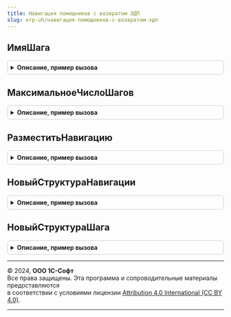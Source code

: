 ```yaml
---
title: Навигация помощников с возвратом ЭДП
slug: erp-uh/навигация-помощников-с-возвратом-эдп
---
```



## ИмяШага
<details style="margin: 1em 0; padding: 0.5em; border: 1px solid #ccc; border-radius: 6px;">

<summary style="font-weight: bold; cursor: pointer;">Описание, пример вызова</summary>

```bsl

Функция ИмяШага(НомерШага) Экспорт
```

Пример вызова
```bsl
Результат = НавигацияПомощниковСВозвратомЭПД.ИмяШага(НомерШага) 
```
</details>

## МаксимальноеЧислоШагов
<details style="margin: 1em 0; padding: 0.5em; border: 1px solid #ccc; border-radius: 6px;">

<summary style="font-weight: bold; cursor: pointer;">Описание, пример вызова</summary>

```bsl

Функция МаксимальноеЧислоШагов() Экспорт
```

Пример вызова
```bsl
Результат = НавигацияПомощниковСВозвратомЭПД.МаксимальноеЧислоШагов() 
```
</details>

## РазместитьНавигацию
<details style="margin: 1em 0; padding: 0.5em; border: 1px solid #ccc; border-radius: 6px;">

<summary style="font-weight: bold; cursor: pointer;">Описание, пример вызова</summary>

```bsl

// Размещает на форме элементы навигации
//
// Параметры:
//
// Форма - ФормаКлиентскогоПриложения - Управляемая форма.
// Параметры - Структура - Структура параметров формы.
//
Процедура РазместитьНавигацию(Форма, СтруктураНавигацииПомощника, Параметры = Неопределено, Сдвиг = 0, ПостфиксЭлемента = "", ОтмечатьТекущий = Истина) Экспорт
```

Пример вызова
```bsl
НавигацияПомощниковСВозвратомЭПД.РазместитьНавигацию(Форма, СтруктураНавигацииПомощника, Параметры, Сдвиг, ПостфиксЭлемента, ОтмечатьТекущий);
```
</details>

## НовыйСтруктураНавигации
<details style="margin: 1em 0; padding: 0.5em; border: 1px solid #ccc; border-radius: 6px;">

<summary style="font-weight: bold; cursor: pointer;">Описание, пример вызова</summary>

```bsl

Функция НовыйСтруктураНавигации() Экспорт
```

Пример вызова
```bsl
Результат = НавигацияПомощниковСВозвратомЭПД.НовыйСтруктураНавигации() 
```
</details>

## НовыйСтруктураШага
<details style="margin: 1em 0; padding: 0.5em; border: 1px solid #ccc; border-radius: 6px;">

<summary style="font-weight: bold; cursor: pointer;">Описание, пример вызова</summary>

```bsl

Функция НовыйСтруктураШага() Экспорт
```

Пример вызова
```bsl
Результат = НавигацияПомощниковСВозвратомЭПД.НовыйСтруктураШага() 
```
</details>

---

© 2024, **ООО 1С-Софт**  
Все права защищены. Эта программа и сопроводительные материалы предоставляются  
в соответствии с условиями лицензии [Attribution 4.0 International (CC BY 4.0)](https://creativecommons.org/licenses/by/4.0/legalcode).

---
